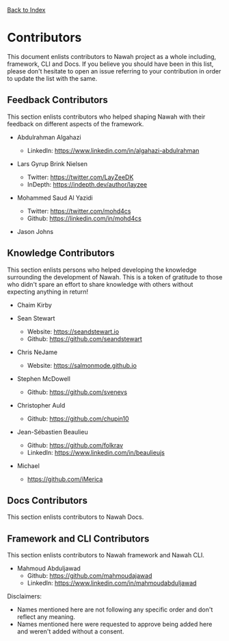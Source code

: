 [Back to Index](/README.md)

# Contributors

This document enlists contributors to Nawah project as a whole including, framework, CLI and Docs. If you believe you should have been in this list, please don't hesitate to open an issue referring to your contribution in order to update the list with the same.

## Feedback Contributors
This section enlists contributors who helped shaping Nawah with their feedback on different aspects of the framework.

* Abdulrahman Algahazi
   * LinkedIn: https://www.linkedin.com/in/algahazi-abdulrahman

* Lars Gyrup Brink Nielsen
   * Twitter: https://twitter.com/LayZeeDK
   * InDepth: https://indepth.dev/author/layzee

* Mohammed Saud Al Yazidi
   * Twitter: https://twitter.com/mohd4cs
   * Github: https://linkedin.com/in/mohd4cs

* Jason Johns

## Knowledge Contributors
This section enlists persons who helped developing the knowledge surrounding the development of Nawah. This is a token of gratitude to those who didn't spare an effort to share knowledge with others without expecting anything in return!

* Chaim Kirby

* Sean Stewart
   * Website: https://seandstewart.io
   * Github: https://github.com/seandstewart

* Chris NeJame
   * Website: https://salmonmode.github.io

* Stephen McDowell
   * Github: https://github.com/svenevs

* Christopher Auld
   * Github: https://github.com/chupin10

* Jean-Sébastien Beaulieu
   * Github: https://github.com/folkrav
   * LinkedIn: https://www.linkedin.com/in/beaulieujs

* Michael
   * https://github.com/iMerica


## Docs Contributors
This section enlists contributors to Nawah Docs.


## Framework and CLI Contributors
This section enlists contributors to Nawah framework and Nawah CLI.

* Mahmoud Abduljawad
   * Github: https://github.com/mahmoudajawad
   * LinkedIn: https://www.linkedin.com/in/mahmoudabduljawad


Disclaimers:
* Names mentioned here are not following any specific order and don't reflect any meaning.
* Names mentioned here were requested to approve being added here and weren't added without a consent.